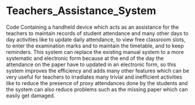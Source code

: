 # Teachers_Assistance_System
Code Containing a handheld device which acts as an assistance for the teachers to maintain records of student attendance and many other days to day activities like to update daily attendance, to view free classroom slots, to enter the examination marks and to maintain the timetable, and to keep reminders. This system can replace the existing manual system to a more systematic and electronic form because at the end of the day the attendance on the paper have to updated in an electronic form, so this system improves the efficiency and adds many other features which can be very useful for teachers to irradiates many trivial and inefficient activities like to reduce the presence of proxy attendances done by the students and the system can also reduce problems such as the missing paper which can easily get damaged.
